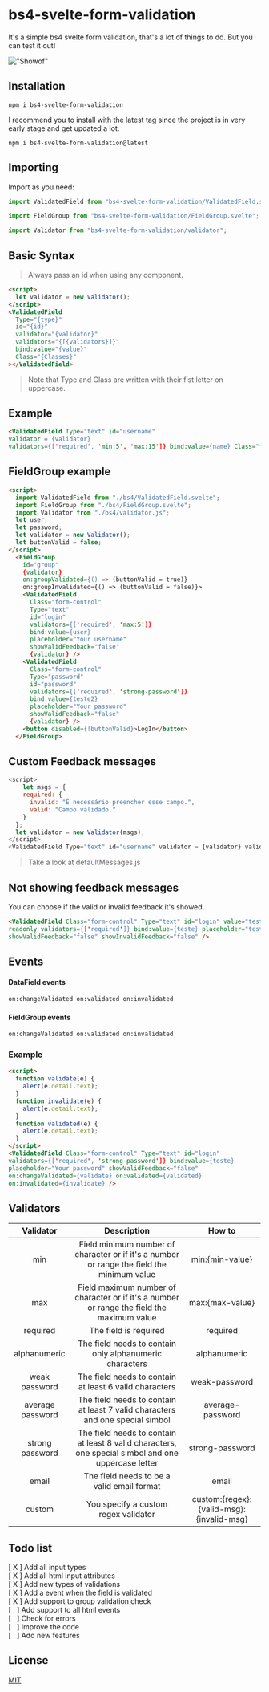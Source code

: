 # bs4-svelte-form-validation

It's a simple bs4 svelte form validation, that's a lot of things to do.
But you can test it out!

!["Showof"](https://i.imgur.com/gd01qc5.gif")

## Installation

`npm i bs4-svelte-form-validation`

I recommend you to install with the latest tag since the project is in very early stage and get updated a lot.

`npm i bs4-svelte-form-validation@latest`

## Importing

Import as you need:

```javascript
import ValidatedField from "bs4-svelte-form-validation/ValidatedField.svelte";

import FieldGroup from "bs4-svelte-form-validation/FieldGroup.svelte";

import Validator from "bs4-svelte-form-validation/validator";
```

## Basic Syntax

> Always pass an id when using any component.

```html
<script>
  let validator = new Validator();
</script>
<ValidatedField
  Type="{type}"
  id="{id}"
  validator="{validator}"
  validators="{[{validators}]}"
  bind:value="{value}"
  Class="{Classes}"
></ValidatedField>
```

> Note that Type and Class are written with their fist letter on uppercase.

## Example

```html
<ValidatedField Type="text" id="username"
validator = {validator}
validators={['required', 'min:5', 'max:15']} bind:value={name} Class="form-control"></ValidatedField>
```

## FieldGroup example

```html
<script>
  import ValidatedField from "./bs4/ValidatedField.svelte";
  import FieldGroup from "./bs4/FieldGroup.svelte";
  import Validator from "./bs4/validator.js";
  let user;
  let password;
  let validator = new Validator();
  let buttonValid = false;
</script>
  <FieldGroup
    id="group"
    {validator}
    on:groupValidated={() => (buttonValid = true)}
    on:groupInvalidated={() => (buttonValid = false)}>
    <ValidatedField
      Class="form-control"
      Type="text"
      id="login"
      validators={['required', 'max:5']}
      bind:value={user}
      placeholder="Your username"
      showValidFeedback="false"
      {validator} />
    <ValidatedField
      Class="form-control"
      Type="password"
      id="password"
      validators={['required', 'strong-password']}
      bind:value={teste2}
      placeholder="Your password"
      showValidFeedback="false"
      {validator} />
    <button disabled={!buttonValid}>LogIn</button>
  </FieldGroup>
```

## Custom Feedback messages

```javascript
<script>
    let msgs = {
    required: {
      invalid: "É necessário preencher esse campo.",
      valid: "Campo validado."
    }
  };
  let validator = new Validator(msgs);
</script>
<ValidatedField Type="text" id="username" validator = {validator} validators={['required', 'min:5', 'max:15']} bind:value={name} Class="form-control" messages={msgs}></ValidatedField>
```

> Take a look at defaultMessages.js

## Not showing feedback messages

You can choose if the valid or invalid feedback it's showed.

```html
<ValidatedField Class="form-control" Type="text" id="login" value="teste"
readonly validators={['required']} bind:value={teste} placeholder="teste"
showValidFeedback="false" showInvalidFeedback="false" />
```

## Events

#### DataField events

```html
on:changeValidated on:validated on:invalidated
```

#### FieldGroup events

```html
on:changeValidated on:validated on:invalidated
```

### Example

```html
<script>
  function validate(e) {
    alert(e.detail.text);
  }
  function invalidate(e) {
    alert(e.detail.text);
  }
  function validated(e) {
    alert(e.detail.text);
  }
</script>
<ValidatedField Class="form-control" Type="text" id="login"
validators={['required', 'strong-password']} bind:value={teste}
placeholder="Your password" showValidFeedback="false"
on:changeValidated={validate} on:validated={validated}
on:invalidated={invalidate} />
```

## Validators

|    Validator     |                                             Description                                             |                  How to                  |
| :--------------: | :-------------------------------------------------------------------------------------------------: | :--------------------------------------: |
|       min        |     Field minimum number of character or if it's a number or range the field the minimum value      |             min:{min-value}              |
|       max        |     Field maximum number of character or if it's a number or range the field the maximum value      |             max:{max-value}              |
|     required     |                                        The field is required                                        |                 required                 |
|   alphanumeric   |                       The field needs to contain only alphanumeric characters                       |               alphanumeric               |
|  weak password   |                       The field needs to contain at least 6 valid characters                        |              weak-password               |
| average password |            The field needs to contain at least 7 valid characters and one special simbol            |             average-password             |
| strong password  | The field needs to contain at least 8 valid characters, one special simbol and one uppercase letter |             strong-password              |
|      email       |                             The field needs to be a valid email format                              |                  email                   |
|      custom      |                                You specify a custom regex validator                                 | custom:{regex}:{valid-msg}:{invalid-msg} |

## Todo list

[ X ] Add all input types <br>
[ X ] Add all html input attributes <br>
[ X ] Add new types of validations <br>
[ X ] Add a event when the field is validated <br>
[ X ] Add support to group validation check <br>
[&nbsp;&nbsp;&nbsp;] Add support to all html events <br>
[&nbsp;&nbsp;&nbsp;] Check for errors <br>
[&nbsp;&nbsp;&nbsp;] Improve the code <br>
[&nbsp;&nbsp;&nbsp;] Add new features

## License

[MIT](https://choosealicense.com/licenses/mit/)

```

```
